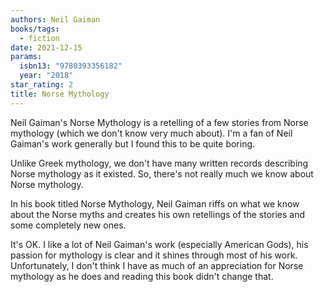 ```yaml
---
authors: Neil Gaiman
books/tags:
  - fiction
date: 2021-12-15
params:
  isbn13: "9780393356182"
  year: "2018"
star_rating: 2
title: Norse Mythology
---
```


Neil Gaiman's Norse Mythology is a retelling of a few stories from Norse
mythology (which we don't know very much about). I'm a fan of Neil Gaiman's work
generally but I found this to be quite boring.

<!--more-->

Unlike Greek mythology, we don't have many written records describing Norse
mythology as it existed. So, there's not really much we know about Norse
mythology.

In his book titled Norse Mythology, Neil Gaiman riffs on what we know about the
Norse myths and creates his own retellings of the stories and some completely
new ones.

It's OK. I like a lot of Neil Gaiman's work (especially American Gods), his
passion for mythology is clear and it shines through most of his work.
Unfortunately, I don't think I have as much of an appreciation for Norse
mythology as he does and reading this book didn't change that.

